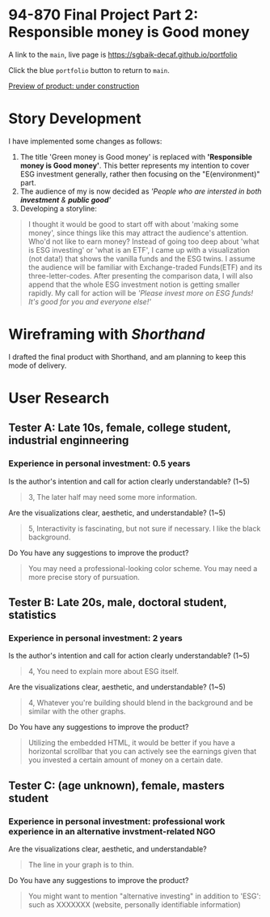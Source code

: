 
# 94-870 Final Project Part 2: Responsible money is Good money

A link to the `main`, live page is https://sgbaik-decaf.github.io/portfolio

Click the blue `portfolio` button to return to `main`.

[Preview of product: under construction](https://preview.shorthand.com/YXK4ErDeZcNAvMl0)

# Story Development

I have implemented some changes as follows:

1. The title 'Green money is Good money' is replaced with **'Responsible money is Good money'**. This better represents my intention to cover ESG investment generally, rather then focusing on the "E(environment)" part.
2. The audience of my is now decided as *'People who are intersted in both **investment** & **public good**'*
3. Developing a storyline:

> I thought it would be good to start off with about 'making some money', since things like this may attract the audience's attention. Who'd not like to earn money?
> Instead of going too deep about 'what is ESG investing' or 'what is an ETF', I came up with a visualization (not data!) that shows the vanilla funds and the ESG twins.
> I assume the audience will be familiar with Exchange-traded Funds(ETF) and its three-letter-codes.
> After presenting the comparison data, I will also append that the whole ESG investment notion is getting smaller rapidly.
> My call for action will be *'Please invest more on ESG funds! It's good for you and everyone else!'*

# Wireframing with *Shorthand*

I drafted the final product with Shorthand, and am planning to keep this mode of delivery.

# User Research

## Tester A: Late 10s, female, college student, industrial enginneering
### Experience in personal investment: 0.5 years

Is the author's intention and call for action clearly understandable? (1~5)
> 3, The later half may need some more information.

Are the visualizations clear, aesthetic, and understandable? (1~5)
> 5, Interactivity is fascinating, but not sure if necessary. I like the black background.

Do You have any suggestions to improve the product?
> You may need a professional-looking color scheme.
> You may need a more precise story of pursuation.

## Tester B: Late 20s, male, doctoral student, statistics
### Experience in personal investment: 2 years

Is the author's intention and call for action clearly understandable? (1~5)
> 4, You need to explain more about ESG itself.

Are the visualizations clear, aesthetic, and understandable? (1~5)
> 4, Whatever you're building should blend in the background and be similar with the other graphs.

Do You have any suggestions to improve the product?
> Utilizing the embedded HTML, it would be better if you have a horizontal scrollbar that you can actively see the earnings given that you invested a certain amount of money on a certain date.

## Tester C: (age unknown), female, masters student
### Experience in personal investment: professional work experience in an alternative invstment-related NGO

Are the visualizations clear, aesthetic, and understandable?
> The line in your graph is to thin.

Do You have any suggestions to improve the product?
> You might want to mention "alternative investing" in addition to 'ESG': such as XXXXXXX (website, personally identifiable information)
